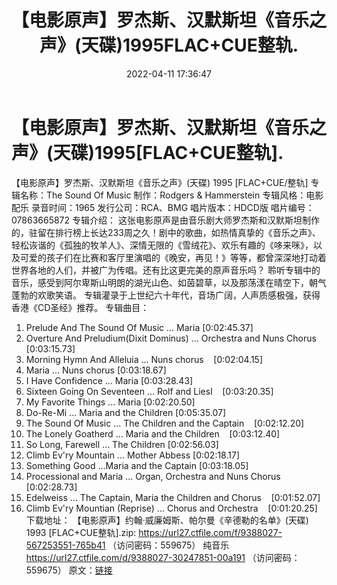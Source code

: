 ﻿---
title: 【电影原声】罗杰斯、汉默斯坦《音乐之声》(天碟)1995FLAC+CUE整轨.
date: 2022-04-11 17:36:47
categories: 古典音乐、新世纪、纯音雅乐
tags: 纯音雅乐
---
# 【电影原声】罗杰斯、汉默斯坦《音乐之声》(天碟)1995[FLAC+CUE整轨].

【电影原声】罗杰斯、汉默斯坦《音乐之声》(天碟) 1995 [FLAC+CUE/整轨]
专辑名称：The Sound Of Music
制作：Rodgers & Hammerstein
专辑风格：电影配乐
录音时间：1965
发行公司：RCA、BMG
唱片版本：HDCD版
唱片编号：07863665872
专辑介绍：
这张电影原声是由音乐剧大师罗杰斯和汉默斯坦制作的，驻留在排行榜上长达233周之久！剧中的歌曲，如热情真挚的《音乐之声》、轻松诙谐的《孤独的牧羊人》、深情无限的《雪绒花》、欢乐有趣的《哆来咪》，以及可爱的孩子们在比赛和客厅里演唱的《晚安，再见！》等等，都曾深深地打动着世界各地的人们，并被广为传唱。还有比这更完美的原声音乐吗？
聆听专辑中的音乐，感受到阿尔卑斯山明朗的湖光山色、如茵碧草，以及那荡漾在晴空下，朝气蓬勃的欢歌笑语。
专辑灌录于上世纪六十年代，音场广阔，人声质感极强，获得香港《CD圣经》推荐。
专辑曲目：
01. Prelude And The Sound Of Music ... Maria
[0:02:45.37]
02. Overture And Preludium(Dixit Dominus) ... Orchestra and
Nuns Chorus    [0:03:15.73]
03. Morning Hymn And Alleluia ... Nuns
chorus    [0:02:04.15]
04. Maria ... Nuns chorus
[0:03:18.67]
05. I Have Confidence ... Maria
[0:03:28.43]
06. Sixteen Going On Seventeen ... Rolf and
Liesl    [0:03:20.35]
07. My Favorite Things ... Maria
[0:02:20.50]
08. Do-Re-Mi ... Maria and the Children
[0:05:35.07]
09. The Sound Of Music ... The Children and the
Captain    [0:02:12.20]
10. The Lonely Goatherd ... Maria and the
Children    [0:03:12.40]
11. So Long, Farewell ... The Children
[0:02:56.03]
12. Climb Ev'ry Mountain ... Mother Abbess
[0:02:18.17]
13. Something Good ...Maria and the Captain
[0:03:18.05]
14. Processional and Maria ... Organ, Orchestra and Nuns
Chorus    [0:02:28.73]
15. Edelweiss ... The Captain, Maria the Children and
Chorus    [0:01:52.07]
16. Climb Ev'ry Mountian (Reprise) ... Chorus and
Orchestra    [0:01:20.25]
下载地址：
【电影原声】约翰·威廉姆斯、帕尔曼《辛德勒的名单》(天碟) 1993 [FLAC+CUE整轨].zip: https://url27.ctfile.com/f/9388027-567253551-765b41
（访问密码：559675）
纯音乐
https://url27.ctfile.com/d/9388027-30247851-00a191
（访问密码：559675）
原文：[链接](https://blog.sina.com.cn/s/blog_1647c7e7601030wmb.html)